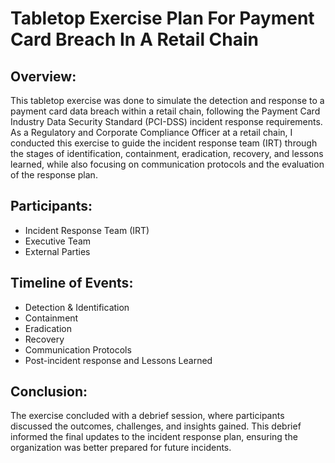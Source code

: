 # Tabletop Exercise Plan For Payment Card Breach In A Retail Chain

<h2>Overview:</h2>
This tabletop exercise was done to simulate the detection and response to a payment card data breach within a retail chain, following the Payment Card Industry Data Security Standard (PCI-DSS) incident response requirements. As a Regulatory and Corporate Compliance Officer at a retail chain, I conducted this exercise to guide the incident response team (IRT) through the stages of identification, containment, eradication, recovery, and lessons learned, while also focusing on communication protocols and the evaluation of the response plan. 
<br />

<h2>Participants:</h2>

- Incident Response Team (IRT)
- Executive Team
- External Parties

<h2>Timeline of Events:</h2>

- Detection & Identification
- Containment
- Eradication 
- Recovery
- Communication Protocols
- Post-incident response and Lessons Learned

<h2>Conclusion:</h2>

The exercise concluded with a debrief session, where participants discussed the outcomes, challenges, and insights gained. This debrief informed the final updates to the incident response plan, ensuring the organization was better prepared for future incidents. 
